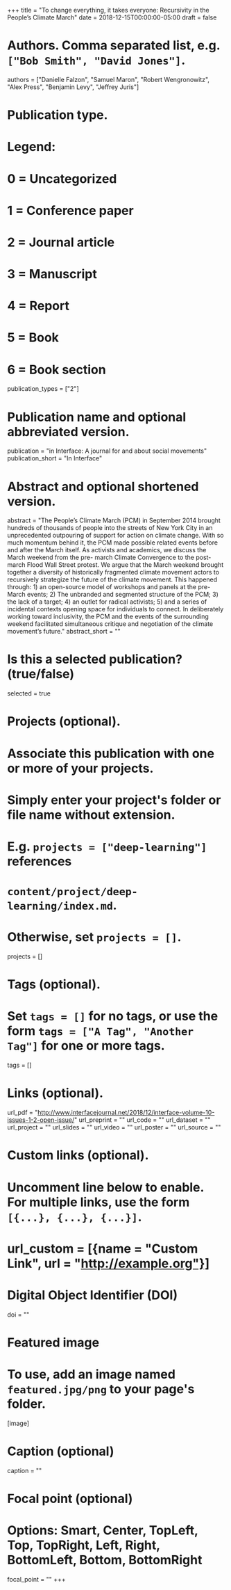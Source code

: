 +++
title = "To change everything, it takes everyone: Recursivity in the People’s Climate March"
date = 2018-12-15T00:00:00-05:00
draft = false

# Authors. Comma separated list, e.g. `["Bob Smith", "David Jones"]`.
authors = ["Danielle Falzon", "Samuel Maron", "Robert Wengronowitz", "Alex Press", "Benjamin Levy", "Jeffrey Juris"]

# Publication type.
# Legend:
# 0 = Uncategorized
# 1 = Conference paper
# 2 = Journal article
# 3 = Manuscript
# 4 = Report
# 5 = Book
# 6 = Book section
publication_types = ["2"]

# Publication name and optional abbreviated version.
publication = "in Interface: A journal for and about social movements"
publication_short = "In Interface"

# Abstract and optional shortened version.
abstract = "The People’s Climate March (PCM) in September 2014 brought hundreds of thousands of people into the streets of New York City in an unprecedented outpouring of support for action on climate change. With so much momentum behind it, the PCM made possible related events before and after the March itself. As activists and academics, we discuss the March weekend from the pre- march Climate Convergence to the post-march Flood Wall Street protest. We argue that the March weekend brought together a diversity of historically fragmented climate movement actors to recursively strategize the future of the climate movement. This happened through: 1) an open-source model of workshops and panels at the pre-March events; 2) The unbranded and segmented structure of the PCM; 3) the lack of a target; 4) an outlet for radical activists; 5) and a series of incidental contexts opening space for individuals to connect. In deliberately working toward inclusivity, the PCM and the events of the surrounding weekend facilitated simultaneous critique and negotiation of the climate movement’s future."
abstract_short = ""

# Is this a selected publication? (true/false)
selected = true

# Projects (optional).
#   Associate this publication with one or more of your projects.
#   Simply enter your project's folder or file name without extension.
#   E.g. `projects = ["deep-learning"]` references
#   `content/project/deep-learning/index.md`.
#   Otherwise, set `projects = []`.
projects = []

# Tags (optional).
#   Set `tags = []` for no tags, or use the form `tags = ["A Tag", "Another Tag"]` for one or more tags.
tags = []

# Links (optional).
url_pdf = "http://www.interfacejournal.net/2018/12/interface-volume-10-issues-1-2-open-issue/"
url_preprint = ""
url_code = ""
url_dataset = ""
url_project = ""
url_slides = ""
url_video = ""
url_poster = ""
url_source = ""

# Custom links (optional).
#   Uncomment line below to enable. For multiple links, use the form `[{...}, {...}, {...}]`.
# url_custom = [{name = "Custom Link", url = "http://example.org"}]

# Digital Object Identifier (DOI)
doi = ""

# Featured image
# To use, add an image named `featured.jpg/png` to your page's folder.
[image]
  # Caption (optional)
  caption = ""

  # Focal point (optional)
  # Options: Smart, Center, TopLeft, Top, TopRight, Left, Right, BottomLeft, Bottom, BottomRight
  focal_point = ""
+++
